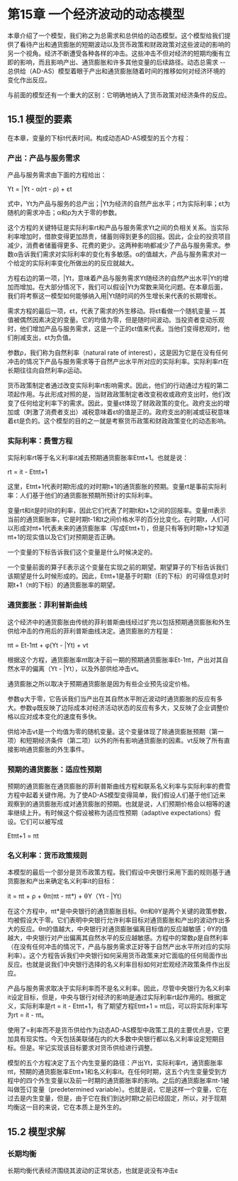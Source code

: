 # 第15章 一个经济波动的动态模型
本章介绍了一个模型，我们称之为总需求和总供给的动态模型。这个模型给我们提供了看待产出和通货膨胀的短期波动以及货币政策和财政政策对这些波动的影响的另一个视角。经济不断遭受各种各样的冲击。这些冲击不但对经济的短期均衡有立即的影响，而且影响产出、通货膨胀和许多其他变量的后续路径。动态总需求 -- 总供给（AD-AS）模型着眼于产出和通货膨胀随着时间的推移如何对经济环境的变化作出反应。

与前面的模型还有一个重大的区别：它明确地纳入了货币政策对经济条件的反应。

## 15.1 模型的要素
在本章，变量的下标t代表时间。构成动态AD-AS模型的五个方程：

### 产出：产品与服务需求
产品与服务需求由下面的方程给出：

Yt = |Yt - α(rt - ρ) + εt

式中，Yt为产品与服务的总产出；|Yt为经济的自然产出水平；rt为实际利率；εt为随机的需求冲击；α和ρ为大于零的参数。

这个方程的关键特征是实际利率rt和产品与服务需求Yt之间的负相关关系。当实际利率增加时，借款变得更加昂贵，储蓄则得到更多的回报。因此，企业的投资项目减少，消费者储蓄得更多、花费的更少。这两种影响都减少了产品与服务需求。参数α告诉我们需求对实际利率的变化有多敏感。α的值越大，产品与服务需求对一个给定的实际利率变化所做出的的反应就越大。

方程右边的第一项，|Yt，意味着产品与服务需求Yt随经济的自然产出水平|Yt的增加而增加。在大部分情况下，我们可以假设|Yt为常数来简化问题。在本章后面，我们将考察这一模型如何能够纳入用|Yt随时间的外生增长来代表的长期增长。

需求方程的最后一项，εt，代表了需求的外生移动。将εt看做一个随机变量 -- 其值被偶然因素决定的变量。它的均值为零，但是随时间波动。当投资者变动乐观时，他们增加产品与服务需求，这是一个正的εt值来代表。当他们变得悲观时，他们削减支出，εt为负值。

参数ρ，我们称为自然利率（natural rate of interest），这是因为它是在没有任何冲击的情况下产品与服务需求等于自然产出水平所对应的实际利率。实际利率rt在长期往往向自然利率ρ运动。

货币政策制定者通过改变实际利率rt影响需求。因此，他们的行动通过方程的第二项起作用。与此形成对照的是，当财政政策制定者改变税收或政府支出时，他们改变了任何给定利率下的需求。因此，变量εt体现了财政政策的变化。政府支出的增加或（刺激了消费者支出）减税意味着εt的值是正的。政府支出的削减或征税意味着εt是负的。这个模型的目的之一就是考察货币政策和财政政策变化的动态影响。

### 实际利率：费雪方程
实际利率rt等于名义利率it减去预期通货膨胀率Etπt+1。也就是说：

rt = it - Etπt+1

这里，Etπt+1代表时期t形成的对时期t+1的通货膨胀的预期。变量rt是事前实际利率：人们基于他们的通货膨胀预期所预计的实际利率。

变量rt和it是时间t的利率，因此它们代表了时期t和t+1之间的回报率。变量πt表示当前的通货膨胀率，它是时期t-1和t之间价格水平的百分比变化。在时期t，人们可以形成对πt+1代表未来的通货膨胀率（写成Etπt+1），但是只有等到时期t+1才知道πt+1的现实值以及它们对预期是否正确。

一个变量的下标告诉我们这个变量是什么时候决定的。

一个变量前面的算子E表示这个变量在实现之前的期望。期望算子的下标告诉我们该期望是什么时候形成的。因此，Etπt+1是基于时期t（E的下标）的可得信息对时期t+1（π的下标）的通货膨胀率的期望。

### 通货膨胀：菲利普斯曲线
这个经济中的通货膨胀由传统的菲利普斯曲线经过扩充以包括预期通货膨胀和外生供给冲击的作用后的菲利普斯曲线决定。通货膨胀的方程是：

πt = Et-1πt + φ(Yt - |Yt) + vt

根据这个方程，通货膨胀率πt取决于前一期的预期通货膨胀率Et-1πt，产出对其自然水平的偏离（Yt - |Yt），以及外部供给冲击vt。

通货膨胀之所以取决于预期通货膨胀是因为有些企业预先设定价格。

参数φ大于零，它告诉我们当产出在其自然水平附近波动时通货膨胀的反应有多大。参数φ既反映了边际成本对经济活动状态的反应有多大，又反映了企业调整价格以应对成本变化的速度有多快。

供给冲击vt是一个均值为零的随机变量。这个变量体现了除通货膨胀预期（第一项）和短期经济条件（第二项）以外的所有影响通货膨胀的因素。vt反映了所有直接影响通货膨胀的外生事件。

### 预期的通货膨胀：适应性预期
预期的通货膨胀在通货膨胀的菲利普斯曲线方程和联系名义利率与实际利率的费雪方程中起着关键作用。为了使AD-AS模型变得简单，我们假设人们基于他们近来观察到的通货膨胀形成对通货膨胀的预期。也就是说，人们预期价格会以相等的速率继续上升。有时候这个假设被称为适应性预期（adaptive expectations）假设。它们可以被写成

Etπt+1 = πt

### 名义利率：货币政策规则
本模型的最后一个部分是货币政策方程。我们假设中央银行采用下面的规则基于通货膨胀和产出来确定名义利率it的目标：

it = πt + ρ + θπ(πt - πt*) + θY（Yt - |Yt）

在这个方程中，πt*是中央银行的通货膨胀目标。θπ和θY是两个关键的政策参数，均被假设大于零。它们表明中央银行允许利率目标对通货膨胀和产出的波动作出多大的反应。θπ的值越大，中央银行对通货膨胀偏离目标值的反应越敏感；θY的值越大，中央银行对产出偏离其自然水平的反应越敏感。方程中的常数ρ是自然利率（在没有任何冲击的情况下，产品与服务需求正好等于自然产出水平所对应的实际利率）。这个方程告诉我们中央银行如何采用货币政策来对它面临的任何局面作出反应。也就是说我们中央银行选择的名义利率目标如何对宏观经济政策条件作出反应。

产品与服务需求取决于实际利率而不是名义利率。因此，尽管中央银行为名义利率it设定目标，但是，中央与银行对经济的影响是通过实际利率rt起作用的。根据定义，实际利率是rt = it - Etπt+1，有了期望方程Etπt+1 = πt后，可以将实际利率写为rt = it - πt。

使用了=利率而不是货币供给作为动态AD-AS模型中政策工具的主要优点是，它更加具有现实性。今天包括美联储在内的大多数中央银行都以名义利率设定短期目标。但是。牢记实现该目标要求对货币供给进行调整。

模型的五个方程决定了五个内生变量的路径：产出Yt，实际利率rt，通货膨胀率πt，预期的通货膨胀率Etπt+1和名义利率it。在任何时期，这五个内生变量受到方程中的四个外生变量以及前一时期的通货膨胀率的影响。之后的通货膨胀率πt-1被叫做签订变量（predetermined variable）。也就是说，它是这样一个变量，它在过去是内生变量，但是，由于它在我们到达时期t之前已经固定，所以，对于现期均衡这一目的来说，它在本质上是外生的。

## 15.2 模型求解

### 长期均衡
长期均衡代表经济围绕其波动的正常状态，也就是说没有冲击ε